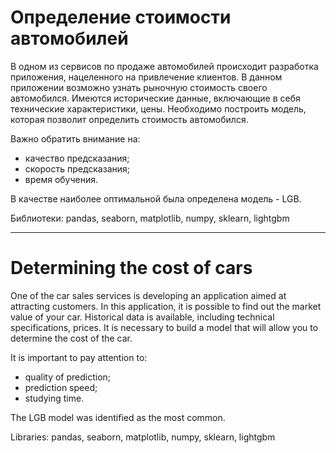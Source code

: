# Определение стоимости автомобилей

В одном из сервисов по продаже автомобилей происходит разработка приложения, нацеленного на привлечение клиентов. 
В данном приложении возможно узнать рыночную стоимость своего автомобился.
Имеются исторические данные, включающие в себя технические характеристики, цены.
Необходимо построить модель, которая позволит определить стоимость автомобился.

Важно обратить внимание на:

- качество предсказания;
- скорость предсказания;
- время обучения.

В качестве наиболее оптимальной была определена модель - LGB.

Библиотеки: pandas, seaborn, matplotlib, numpy, sklearn, lightgbm
___
# Determining the cost of cars

One of the car sales services is developing an application aimed at attracting customers.
In this application, it is possible to find out the market value of your car.
Historical data is available, including technical specifications, prices.
It is necessary to build a model that will allow you to determine the cost of the car.

It is important to pay attention to:

- quality of prediction;
- prediction speed;
- studying time.

The LGB model was identified as the most common.

Libraries: pandas, seaborn, matplotlib, numpy, sklearn, lightgbm
